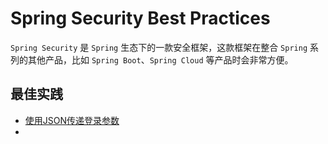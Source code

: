 # Spring Security Best Practices

`Spring Security`  是 `Spring`  生态下的一款安全框架，这款框架在整合 `Spring` 系列的其他产品，比如 `Spring Boot`、`Spring Cloud` 等产品时会非常方便。

## 最佳实践

* [使用JSON传递登录参数](./practices/spring-security-json-login) 
* 

